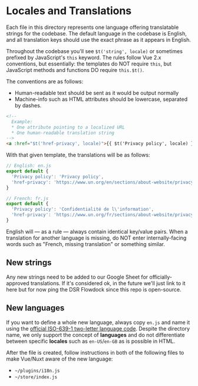 # Locales and Translations

Each file in this directory represents one language offering translatable strings for the codebase. The default language in the codebase is English, and
all translation keys should use the exact phrase as it appears in English.

Throughout the codebase you'll see `$t('string', locale)` or sometimes prefixed by JavaScript's `this` keyword. The rules follow Vue 2.x conventions, but essentially: the templates do NOT require `this`, but JavaScript methods and functions DO require `this.$t()`.

The conventions are as follows:

- Human-readable text should be sent as it would be output normally
- Machine-info such as HTML attributes should be lowercase, separated by dashes.

```html
<!--
  Example:
  * One attribute pointing to a localized URL
  * One human-readable translation string
-->
<a :href="$t('href-privacy', locale)">{{ $t('Privacy policy', locale) }}</a>
```

With that given template, the translations will be as follows:

```js
// English: en.js
export default {
  'Privacy policy': 'Privacy policy',
  'href-privacy': 'https://www.un.org/en/sections/about-website/privacy-notice/',
}

// French: fr.js
export default {
  'Privacy policy': 'Confidentialité de l\'information',
  'href-privacy': 'https://www.un.org/fr/sections/about-website/privacy-notice/',
}

```

English will — as a rule — always contain identical key/value pairs. When a translation for another language is missing, do NOT enter internally-facing words such as "French, missing translation" or something similar.

## New strings

Any new strings need to be added to our Google Sheet for officially-approved translations. If it's considered ok, in the future we'll just link to it here but for now ping the DSR Flowdock since this repo is open-source.

## New languages

If you want to define a whole new language, always copy `en.js` and name it using the [official ISO-639-1 two-letter language code](https://en.wikipedia.org/wiki/List_of_ISO_639-1_codes). Despite the directory name, we only support the concept of **languages** and do not differentiate between specific **locales** such as `en-US`/`en-GB` as is possible in HTML.

After the file is created, follow instructions in both of the following files to make Vue/Nuxt aware of the new language:

- `~/plugins/i18n.js`
- `~/store/index.js`
